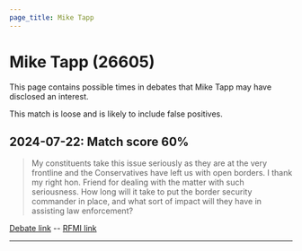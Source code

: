 ```yaml
---
page_title: Mike Tapp
---
```


# Mike Tapp  (26605)

This page contains possible times in debates that Mike Tapp may have disclosed an interest.

This match is loose and is likely to include false positives. 



## 2024-07-22: Match score 60%

>My constituents take this issue seriously as they are at the very frontline and the Conservatives have left us with open borders. I thank my right hon. Friend for dealing with the matter with such seriousness. How long will it take to put the border security commander in place, and what sort of impact will they have in assisting law enforcement?

[Debate link](https://www.theyworkforyou.com/debates/?id=2024-07-22e.394.2)  --  [RFMI link](https://www.theyworkforyou.com/mp/26605/register)


---

